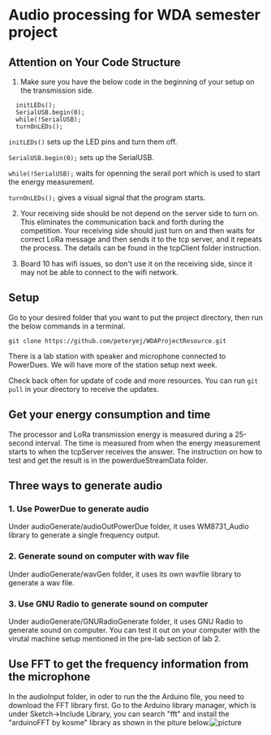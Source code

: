 # Audio processing for WDA semester project

## Attention on Your Code Structure
1. Make sure you have the below code in the beginning of your setup on the transmission side.
```
  initLEDs();
  SerialUSB.begin(0);
  while(!SerialUSB);
  turnOnLEDs();
```
`initLEDs()` sets up the LED pins and turn them off. 

`SerialUSB.begin(0);` sets up the SerialUSB. 

`while(!SerialUSB);` waits for openning the serail port which is used to start the energy measurement.

`turnOnLEDs();` gives a visual signal that the program starts. 

2. Your receiving side should be not depend on the server side to turn on. This eliminates the communication back and forth during the competition. Your receiving side should just turn on and then waits for correct LoRa message and then sends it to the tcp server, and it repeats the process. The details can be found in the tcpClient folder instruction.

3. Board 10 has wifi issues, so don't use it on the receiving side, since it may not be able to connect to the wifi network. 


## Setup
Go to your desired folder that you want to put the project directory, then run the below commands in a terminal.

`git clone https://github.com/peteryej/WDAProjectResource.git`


There is a lab station with speaker and microphone connected to PowerDues. We will have more of the station setup next week. 

Check back often for update of code and more resources. You can run `git pull` in your directory to receive the updates.

## Get your energy consumption and time
The processor and LoRa transmission energy is measured during a 25-second interval. The time is measured from when the energy measurement starts to when the tcpServer receives the answer. The instruction on how to test and get the result is in the powerdueStreamData folder.

## Three ways to generate audio
### 1. Use PowerDue to generate audio
Under audioGenerate/audioOutPowerDue folder, it uses WM8731_Audio library to generate a single frequency output. 

### 2. Generate sound on computer with wav file
Under audioGenerate/wavGen folder, it uses its own wavfile library to generate a wav file.

### 3. Use GNU Radio to generate sound on computer
Under audioGenerate/GNURadioGenerate folder, it uses GNU Radio to generate sound on computer. You can test it out on your computer with the virutal machine setup mentioned in the pre-lab section of lab 2. 



## Use FFT to get the frequency information from the microphone
In the audioInput folder, in oder to run the the Arduino file, you need to download the FFT library first. Go to the Arduino library manager, which is under Sketch-\>Include Library, you can search "fft" and install the "arduinoFFT by kosme" library as shown in the piture below.![picture](https://github.com/peteryej/WDASemesterProj/blob/master/arduinoLibrary.jpg) 

